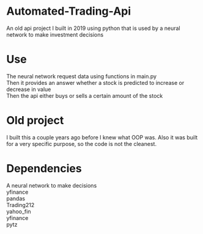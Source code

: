 # Automated-Trading-Api
An old api project I built in 2019 using python that is used by a neural network to make investment decisions

# Use
The neural network request data using functions in main.py  
Then it provides an answer whether a stock is predicted to increase or decrease in value  
Then the api either buys or sells a certain amount of the stock  

# Old project
I built this a couple years ago before I knew what OOP was. Also it was built for a very specific purpose, so the code is not the cleanest.

# Dependencies
A neural network to make decisions  
yfinance  
pandas  
Trading212  
yahoo_fin  
yfinance  
pytz
